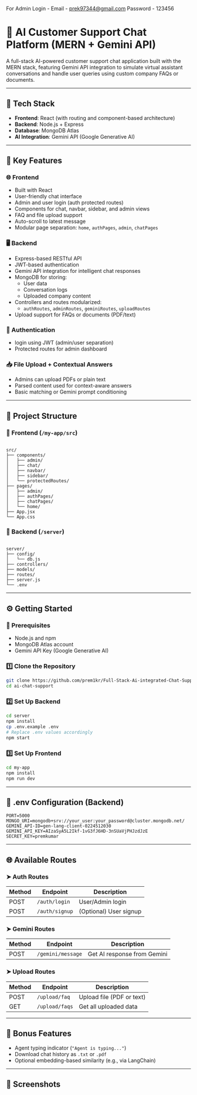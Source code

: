 For Admin Login - Email - prek97344@gmail.com  Password - 123456
# 🤖 AI Customer Support Chat Platform (MERN + Gemini API)

A full-stack AI-powered customer support chat application built with the MERN stack, featuring Gemini API integration to simulate virtual assistant conversations and handle user queries using custom company FAQs or documents.

---

## 🚀 Tech Stack

- **Frontend**: React (with routing and component-based architecture)
- **Backend**: Node.js + Express
- **Database**: MongoDB Atlas
- **AI Integration**: Gemini API (Google Generative AI)

---

## 🧠 Key Features

### 🌐 Frontend
- Built with React
- User-friendly chat interface
- Admin and user login (auth protected routes)
- Components for chat, navbar, sidebar, and admin views
- FAQ and file upload support
- Auto-scroll to latest message
- Modular page separation: `home`, `authPages`, `admin`, `chatPages`

### 🖥 Backend
- Express-based RESTful API
- JWT-based authentication
- Gemini API integration for intelligent chat responses
- MongoDB for storing:
  - User data
  - Conversation logs
  - Uploaded company content
- Controllers and routes modularized:
  - `authRoutes`, `adminRoutes`, `geminiRoutes`, `uploadRoutes`
- Upload support for FAQs or documents (PDF/text)

### 🔐 Authentication
-  login using JWT (admin/user separation)
- Protected routes for admin dashboard

### 📥 File Upload + Contextual Answers
- Admins can upload PDFs or plain text
- Parsed content used for context-aware answers
- Basic matching or Gemini prompt conditioning

---

## 📁 Project Structure

### 🔹 Frontend (`/my-app/src`)
```

src/
├── components/
│   ├── admin/
│   ├── chat/
│   ├── navbar/
│   ├── sidebar/
│   └── protectedRoutes/
├── pages/
│   ├── admin/
│   ├── authPages/
│   ├── chatPages/
│   └── home/
├── App.jsx
└── App.css

```

### 🔹 Backend (`/server`)
```

server/
├── config/
│   └── db.js
├── controllers/
├── models/
├── routes/
├── server.js
└── .env

````

---

## ⚙️ Getting Started

### 🔧 Prerequisites
- Node.js and npm
- MongoDB Atlas account
- Gemini API Key (Google Generative AI)

### 1️⃣ Clone the Repository
```bash
git clone https://github.com/prem1kr/Full-Stack-Ai-integrated-Chat-Support-web-App.git
cd ai-chat-support
````

### 2️⃣ Set Up Backend

```bash
cd server
npm install
cp .env.example .env
# Replace .env values accordingly
npm start
```

### 3️⃣ Set Up Frontend

```bash
cd my-app
npm install
npm run dev
```

---

## 🔐 .env Configuration (Backend)

```env
PORT=5000
MONGO_URI=mongodb+srv://your_user:your_password@cluster.mongodb.net/
GEMINI_API-ID=gen-lang-client-0224512030
GEMINI_API_KEY=AIzaSyA5L2Ikf-1vG3fJ6HD-3nSUaVjPHJzdJzE
SECRET_KEY=premkumar
```


---

## 🌐 Available Routes

### ➤ Auth Routes

| Method | Endpoint       | Description            |
| ------ | -------------- | ---------------------- |
| POST   | `/auth/login`  | User/Admin login       |
| POST   | `/auth/signup` | (Optional) User signup |

### ➤ Gemini Routes

| Method | Endpoint          | Description                 |
| ------ | ----------------- | --------------------------- |
| POST   | `/gemini/message` | Get AI response from Gemini |

### ➤ Upload Routes

| Method | Endpoint       | Description               |
| ------ | -------------- | ------------------------- |
| POST   | `/upload/faq`  | Upload file (PDF or text) |
| GET    | `/upload/faqs` | Get all uploaded data     |

---

## 🧪 Bonus Features

* Agent typing indicator (`"Agent is typing..."`)
* Download chat history as `.txt` or `.pdf`
* Optional embedding-based similarity (e.g., via LangChain)

---

## 📸 Screenshots



